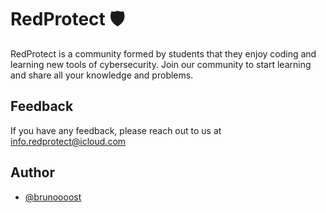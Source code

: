 
# RedProtect 🛡️
RedProtect is a community formed by students that they enjoy coding and learning new tools of cybersecurity. Join our community to start learning and share all your knowledge and problems.


## Feedback

If you have any feedback, please reach out to us at info.redprotect@icloud.com 


## Author

- [@brunoooost](https://github.com/brunoooost)

